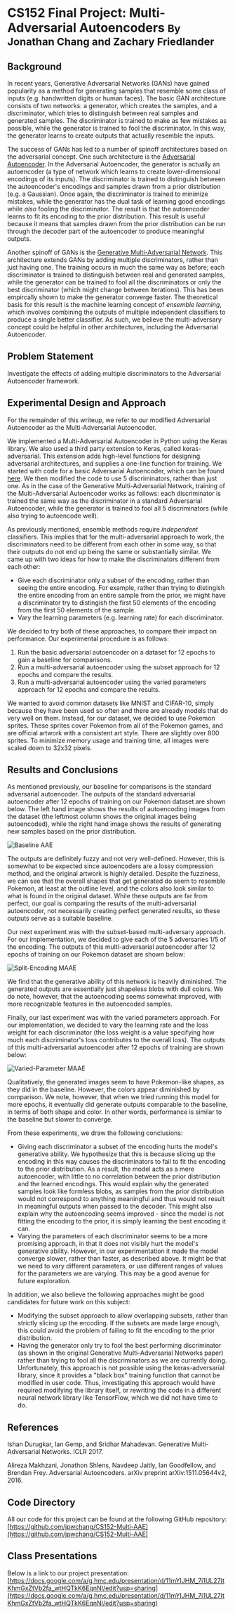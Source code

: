 # CS152 Final Project: Multi-Adversarial Autoencoders <small>By Jonathan Chang and Zachary Friedlander</small>

## Background

In recent years, Generative Adversarial Networks (GANs) have gained popularity
as a method for generating samples that resemble some class of inputs (e.g.
handwritten digits or human faces). The basic GAN architecture consists of two
networks: a generator, which creates the samples, and a discriminator, which
tries to distinguish between real samples and generated samples. The discriminator
is trained to make as few mistakes as possible, while the generator is trained
to fool the discriminator. In this way, the generator learns to create outputs
that actually resemble the inputs.

The success of GANs has led to a number of spinoff architectures based on the
adversarial concept. One such architecture is the [Adversarial Autoencoder](https://arxiv.org/pdf/1511.05644.pdf).
In the Adversarial Autoencoder, the generator is actually an autoencoder
(a type of network which learns to create lower-dimensional encodings of its
inputs). The discriminator is trained to distinguish between the autoencoder's
encodings and samples drawn from a prior distribution (e.g. a Gaussian). Once
again, the discriminator is trained to minimize mistakes, while the generator
has the dual task of learning good encodings while _also_ fooling the
discriminator. The result is that the autoencoder learns to fit its encoding
to the prior distribution. This result is useful because it means that 
samples drawn from the prior distribution can be run through the decoder
part of the autoencoder to produce meaningful outputs.

Another spinoff of GANs is the [Generative Multi-Adversarial Network](https://openreview.net/pdf?id=Byk-VI9eg).
This architecture extends GANs by adding multiple discriminators, rather than just
having one. The training occurs in much the same way as before; each discriminator
is trained to distinguish between real and generated samples, while the generator
can be trained to fool all the discriminators or only the best discriminator (which
might change between iterations). This has been empircally shown to make the
generator converge faster. The theoretical basis for this result is the
machine learning concept of _ensemble learning_, which involves combining the
outputs of multiple independent classifiers to produce a single better classifier.
As such, we believe the multi-adversary concept could be helpful in other 
architectures, including the Adversarial Autoencoder.

## Problem Statement

Investigate the effects of adding multiple discriminators to the Adversarial
Autoencoder framework.

## Experimental Design and Approach

For the remainder of this writeup, we refer to our modified Adversarial Autoencoder
as the Multi-Adversarial Autoencoder.

We implemented a Multi-Adversarial Autoencoder in Python using the Keras library.
We also used a third party extension to Keras, called keras-adversarial. This
extension adds high-level functions for designing adversarial architectures,
and supplies a one-line function for training. We started with code for
a basic Adversarial Autoencoder, which can be found [here](https://github.com/bstriner/keras-adversarial/blob/master/examples/example_aae.py).
We then modified the code to use 5 discriminators, rather than just one. As in
the case of the Generative Multi-Adversarial Network, training of the Multi-Adversarial
Autoencoder works as follows: each discriminator is trained the same way as the
discriminator in a standard Adversarial Autoencoder, while the generator is
trained to fool all 5 discriminators (while also trying to autoencode well).

As previously mentioned, ensemble methods require _independent_ classifiers.
This implies that for the multi-adversarial approach to work, the discriminators
need to be different from each other in some way, so that their outputs do
not end up being the same or substantially similar. We came up with two ideas
for how to make the discriminators different from each other:

- Give each discriminator only a subset of the encoding, rather than seeing the
  entire encoding. For example, rather than trying to distingish the entire
  encoding from an entire sample from the prior, we might have a discriminator
  try to distingish the first 50 elements of the encoding from the first 50
  elements of the sample.
- Vary the learning parameters (e.g. learning rate) for each discriminator.

We decided to try both of these approaches, to compare their impact on performance.
Our experimental procedure is as follows:

1. Run the basic adversarial autoencoder on a dataset for 12 epochs to gain a baseline for comparisons.
2. Run a multi-adversarial autoencoder using the subset approach for 12 epochs and compare the results.
3. Run a multi-adversarial autoencoder using the varied parameters approach for 12 epochs and compare the results.

We wanted to avoid common datasets like MNIST and CIFAR-10, simply because they
have been used so often and there are already models that do very well on them.
Instead, for our dataset, we decided to use Pokemon sprites. These sprites cover
Pokemon from all of the Pokemon games, and are official artwork with a consistent
art style. There are slightly over 800 sprites. To minimize memory usage and
training time, all images were scaled down to 32x32 pixels.

## Results and Conclusions

As mentioned previously, our baseline for comparisons is the standard adversarial
autoencoder. The outputs of the standard adversarial autoencoder after 12 epochs
of training on our Pokemon dataset are shown below. The left hand image shows the
results of autoencoding images from the dataset (the leftmost column shows the
original images being autoencoded), while the right hand image shows the results
of generating new samples based on the prior distribution.

![Baseline AAE](img/baseline_results.png)

The outputs are definitely fuzzy and not very well-defined. However, this is
somewhat to be expected since autoencoders are a lossy compression method, and
the original artwork is highly detailed. Despite the fuzziness, we can see that
the overall shapes that get generated do seem to resemble Pokemon, at least at
the outline level, and the colors also look similar to what is found in the
original dataset. While these outputs are far from perfect, our goal is comparing
the results of the multi-adversarial autoencoder, not necessarily creating perfect
generated results, so these outputs serve as a suitable baseline.

Our next experiment was with the subset-based multi-adversary approach. For our
implementation, we decided to give each of the 5 adversaries 1/5 of the encoding.
The outputs of this multi-adversarial autoencoder after 12 epochs of training
on our Pokemon dataset are shown below:

![Split-Encoding MAAE](img/subset_results.png)


We find that the generative ability of this network is heavily diminished. The
generated outputs are essentially just shapeless blobs with dull colors. We do
note, however, that the autoencoding seems somewhat improved, with more
recognizable features in the autoencoded samples.

Finally, our last experiment was with the varied parameters approach. For our
implementation, we decided to vary the learning rate and the loss weight for
each discriminator (the loss weight is a value specifying how much each
discriminator's loss contributes to the overall loss). The outputs of this
multi-adversarial autoencoder after 12 epochs of training are shown below:

![Varied-Parameter MAAE](img/varied_results.png)

Qualitatively, the generated images seem to have Pokemon-like shapes, as they
did in the baseline. However, the colors appear diminished by comparison.
We note, however, that when we tried running this model for more epochs, it
eventually did generate outputs comparable to the baseline, in terms of both
shape and color. In other words, performance is similar to the baseline but
slower to converge.

From these experiments, we draw the following conclusions:

- Giving each discriminator a subset of the encoding hurts the model's
  generative ability. We hypothesize that this is because slicing up the encoding
  in this way causes the discriminators to fail to fit the encoding to the prior
  distribution. As a result, the model acts as a mere autoencoder, with little
  to no correlation between the prior distribution and the learned encodings.
  This would explain why the generated samples look like formless blobs, as
  samples from the prior distribution would not correspond to anything meaningful
  and thus would not result in meaningful outputs when passed to the decoder.
  This might also explain why the autoencoding seems improved - since the model
  is not fitting the encoding to the prior, it is simply learning the best
  encoding it can.
- Varying the parameters of each discriminator seems to be a more promising
  approach, in that it does not visibly hurt the model's generative ability.
  However, in our experimentation it made the model converge slower, rather 
  than faster, as described above.
  It might be that we need to vary different parameters, or use different ranges
  of values for the parameters we are varying. This may be a good avenue for
  future exploration.

In addition, we also believe the following approaches might be good candidates
for future work on this subject:

- Modifying the subset approach to allow overlapping subsets, rather than strictly
  slicing up the encoding. If the subsets are made large enough, this could avoid
  the problem of failing to fit the encoding to the prior distribution.
- Having the generator only try to fool the best performing discriminator (as
  shown in the original Generative Multi-Adversarial Networks paper) rather than
  trying to fool all the discriminators as we are currently doing. Unfortunately,
  this approach is not possible using the keras-adversarial library, since it
  provides a "black box" training function that cannot be modified in user code.
  Thus, investigating this approach would have required modifying the library
  itself, or rewriting the code in a different neural network library like TensorFlow, which we
  did not have time to do.

## References

Ishan Durugkar, Ian Gemp, and Sridhar Mahadevan. Generative Multi-Adversarial Networks. ICLR 2017.

Alireza Makhzani, Jonathon Shlens, Navdeep Jaitly, Ian Goodfellow, and Brendan Frey. Adversarial Autoencoders. arXiv preprint arXiv:1511.05644v2, 2016.

## Code Directory

All our code for this project can be found at the following GitHub repository:
[https://github.com/jpwchang/CS152-Multi-AAE](https://github.com/jpwchang/CS152-Multi-AAE)

## Class Presentations

Below is a link to our project presentation: [https://docs.google.com/a/g.hmc.edu/presentation/d/11mYIJHM_7i1UL27ItKhmGxZtVb2fa_wtHQTkK6EqnNI/edit?usp=sharing](https://docs.google.com/a/g.hmc.edu/presentation/d/11mYIJHM_7i1UL27ItKhmGxZtVb2fa_wtHQTkK6EqnNI/edit?usp=sharing)
